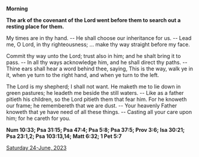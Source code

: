 **Morning**

**The ark of the covenant of the Lord went before them to search out a resting place for them.**
 
My times are in thy hand. -- He shall choose our inheritance for us. -- Lead me, O Lord, in thy righteousness; ... make thy way straight before my face.
 
Commit thy way unto the Lord; trust also in him; and he shalt bring it to pass. -- In all thy ways acknowledge him, and he shall direct thy paths. -- Thine ears shall hear a word behind thee, saying, This is the way, walk ye in it, when ye turn to the right hand, and when ye turn to the left.
 
The Lord is my shepherd; I shall not want. He maketh me to lie down in green pastures; he leadeth me beside the still waters. -- Like as a father pitieth his children, so the Lord pitieth them that fear him. For he knoweth our frame; he remembereth that we are dust. -- Your heavenly Father knoweth that ye have need of all these things. -- Casting all your care upon him; for he careth for you.  

**Num 10:33; Psa 31:15; Psa 47:4; Psa 5:8; Psa 37:5; Prov 3:6; Isa 30:21; Psa 23:1,2; Psa 103:13,14; Matt 6:32; 1 Pet 5:7**

[Saturday 24-June, 2023](https://t.me/daily_light)
